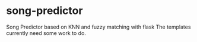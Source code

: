# song-predictor
Song Predictor based on KNN and fuzzy matching with flask
The templates currently need some work to do.
